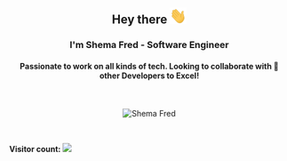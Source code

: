 <h2 align="center">Hey there <img src="https://raw.githubusercontent.com/ABSphreak/ABSphreak/master/gifs/Hi.gif" width="30px">
</h2>
<h3 align="center">I'm Shema Fred - Software Engineer</h3>

<h4 align="center">
  Passionate to work on all kinds of tech. Looking to collaborate with 👯 other <b>Developers</b> to Excel!
  </em> 
 </h3>  
 <br/>
<p align="center">
 <img align="center" src="https://github-readme-stats.vercel.app/api/top-langs?username=Shema-Fred&show_icons=true&theme=gotham&layout=compact" alt="Shema Fred" />
</p>
<br/>

**Visitor count:**
<img src="https://profile-counter.glitch.me/shema-fred/count.svg" />
